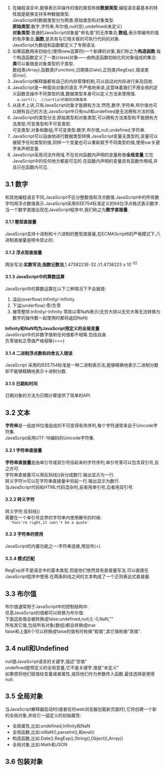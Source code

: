 
 1. 在编程语言中,能够表示并操作的值的类型称做**数据类型**,编程语言最基本的特性就是能够支持多种数据类型.  
 JavaScript的数据类型分为两类:原始类型和对象类型.  
 **原始类型**:数字,字符串,布尔值,null(空),undefined(未定义)  
 **对象类型**:普通的JavaScript对象是"命名值"的无序集合;**数组**,表示带编号的值的有序集合;**函数**,是具有与它相关联的可执行代码的对象.  
 JavaScript为数组和函数都定义了专用语法.  
 2. 如果函数用来初始化(使用new运算符)一个新建的对象,我们称之为**构造函数**.每个构造函数定义了一类(class)对象——由构造函数初始化的对象组成的集合.**类**可以看做是对象类型的子类型.  
 数组类(Array),函数类(Function),日期类(Date),正则类(RegExp),错误类(Error).  
 3. JavaScript解释器都有自己的内存管理机制,可以自动对内存进行来及回收.  
 4. JavaScript是一种面向对象的语言.不严格地来讲,这意味着我们不用全局的定义函数去操作不同类型的值,数据类型本身可以定义方法来使用值.  
 `  
 a.sort();  //sort(a)的面向对象版本  
 `  
 5. 从技术上讲,只有JavaScript对象才能拥有方法.然而,数字,字符串,布尔值也可以拥有自己的方法;JavaScript中只有null和undefined是无法拥有方法的值.  
 6. JavaScript的类型分法:原始类型和对象类型;可以拥有方法类型和不能拥有方法类型;可变类型和不可变类型.  
 可变类型:对象和数组;不可变类型:数字,布尔值,null,undefined,字符串.  
 7. JavaScript可以自由地进行数据类型转换.JavaScript变量无类型的,变量可以被赋予任何类型的值,同样一个变量也可以重新赋予不同类型的值,使用var关键字来声明变量.  
 8. JavaScript采用词法作用域.不在任何函数内声明的变量称做**全局变量**,它在JavaScript中的任何地方都是可见的.在函数内声明的变量具有函数作用域,并且只在函数内可见.  
 
## 3.1 数字   
 和其他编程语言不同,JavaScript不区分整数值和浮点数值.JavaScript中的所有数字均用浮点数值表示.JavaScript采用IEEE754标准定义的64位浮点格式表示数字.  
 当一个数字直接出现在JavaScript程序中,我们称之为**数字直接量**.  
 
#### 3.1.1 整型直接量   
 JavaScript支持十进制和十六进制的整型直接量,在ECMAScript6的严格模式下,八进制直接量是明令禁止的.  
#### 3.1.2 浮点型直接量   
 两张写法:**实数写法**;**指数记数法**,1.4738223E-32  //1.4738223 x 10<sup>-32</sup>   
#### 3.1.3 JavaScript中的算数运算   
 JavaScript中的算数运算在以下三种情况下不会报错:  
 
 1. 溢出(overflow):Infinity/-Infinity  
 2. 下溢(underflow):零/负零  
 3. 被零整除:Infinity/-Infinity 零除以零NaN表示(无穷大除以无穷大等无法转换为数字的操作数一起使用时都将返回NaN)  
 
**Infinity和NaN均为JavaScript预定义的全局变量**  
 JavaScript中的非数字值和任何值都不相等,包括自身.  
 负零值和正零值严格相等(===)  
#### 3.1.4 二进制浮点数和四舍五入错误   
JavaScript 采用的IEEE754标准是一种二进制表示法,能够精确地表示二进制分数却不能够精确地表示十进制分数.  
#### 3.1.5 日期和时间   
日期对象的方法为日期计算提供了简单的API.  

## 3.2 文本   
 **字符串**是一组由16位值组成的不可变得有序序列,每个字符通常来自于Unicode字符集.  
 JavaScript采用UTF-16编码的Unicode字符集.  
#### 3.2.1 字符串直接量   
 **字符串直接量**是由单引号或双引号括起来的字符序列,单引号里可以包含双引号,反之亦可.  
 字符串直接量可以用反斜线(\)拆分成数行.输出显示为一行.  
 转义字符\n可以在字符串直接量中另起一行.输出显示为数行.  
 当JavaScript代码和HTML代码混杂时,前者用单引号,后者用双引号.  
#### 3.2.2 转义字符   
 转义字符:反斜线(\)  
 需要在一个单引号定界的字符串内使用撇号的时候:  
 `  
 'You\'re right,it can\'t be a quote'  
 `  
#### 3.2.3 字符串的使用   
 JavaScript的内置功能之一:字符串连接,用加号(+).  
#### 3.2.4 模式匹配   
 RegExp并不是语言中的基本类型,但是他们依然具有直接量写法,可以直接在JavaScript程序中使用.在两条斜线之间的文本构成了一个正则表达式直接量.   
## 3.3 布尔值  
 布尔值通常用于JavaScript中的控制结构中.  
 任意JavaScript的值都可以转换为布尔值.  
 下面这些值会被转换成false:undefined,null,0,-0,NaN,""  
 所有其它值,包括所有对象(数组)都会转换成true  
 false和上面6个可以转换成false的值有时称做"假值",其它值称做"真值".  
 
## 3.4 null和Undefined   
 null是JavaScript语言的关键字,描述"空值"  
 undefined是预定义的全局变量,它不是关键字,值是"未定义"  
 如果想将他们赋值给变量或者属性,或将他们作为参数传入函数,最佳选择是使用null.  
## 3.5 全局对象   
 当JavaScript解释器启动时(或者任何web浏览器加载新页面时),它将创建一个新的全局对象,并给它一组定义的初始属性:  
 
 + 全局属性,比如:undefined,Infinity和NaN  
 + 全局函数,比如:isNaN(),parseInt(),和eval()  
 + 构造函数,比如:Date(),RegExp(),String(),Object(),Array()  
 + 全局对象,比如:Math和JSON  
 
## 3.6 包装对象  
